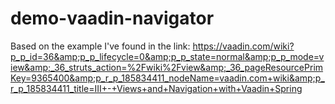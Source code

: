 # demo-vaadin-navigator
Based on the example I've found in the link: https://vaadin.com/wiki?p_p_id=36&amp;p_p_lifecycle=0&amp;p_p_state=normal&amp;p_p_mode=view&amp;_36_struts_action=%2Fwiki%2Fview&amp;_36_pageResourcePrimKey=9365400&amp;p_r_p_185834411_nodeName=vaadin.com+wiki&amp;p_r_p_185834411_title=III+-+Views+and+Navigation+with+Vaadin+Spring
